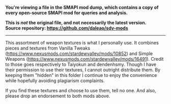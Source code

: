 **You're viewing a file in the SMAPI mod dump, which contains a copy of every open-source SMAPI mod
for queries and analysis.**

**This is _not_ the original file, and not necessarily the latest version.**  
**Source repository: https://github.com/daleao/sdv-mods**

----

This assortment of weapon textures is what I personally use.
It combines pieces and textures from Vanilla Tweaks (https://www.nexusmods.com/stardewvalley/mods/10852) and Simple Weapons (https://www.nexusmods.com/stardewvalley/mods/16491).
Credit to those goes respectively to Taiyokun and dendenhsmy.
Though I have their permission to use their textures, I cannot outright distribute them.
By keeping them "hidden" in this folder I continue to enjoy the convenience while hopefully avoiding plagiarism complaints.

If you find these textures and choose to use them, tell no one.
And also, please drop an endorsement to both mods above.